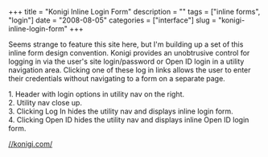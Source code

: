 +++
title = "Konigi Inline Login Form"
description = ""
tags = ["inline forms", "login"]
date = "2008-08-05"
categories = ["interface"]
slug = "konigi-inline-login-form"
+++


<p>Seems strange to feature this site here, but I'm building up a set of this inline form design convention. Konigi provides an unobtrusive control for logging in via the user's site login/password or Open ID login in a utility navigation area. Clicking one of these log in links allows the user to enter their credentials without navigating to a form on a separate page.</p>
<div id="screens-full" class="clear"><div class="caption">1. Header with login options in utility nav on the right.</div><div class="fullimg clear"><a href="//media.konigi.com/interface/konigi-inline-login-1.png" class="group" rel="group" title="1. Header with login options in utility nav on the right."><img src="//media.konigi.com/interface/konigi-inline-login-1.png" alt="" class="img-responsive"></a></div></div><div id="screens-full" class="clear"><div class="caption">2. Utility nav close up.</div><div class="fullimg clear"><a href="//media.konigi.com/interface/konigi-inline-login-2.png" class="group" rel="group" title="2. Utility nav close up."><img src="//media.konigi.com/interface/konigi-inline-login-2.png" alt="" class="img-responsive"></a></div></div><div id="screens-full" class="clear"><div class="caption">3. Clicking Log In hides the utility nav and displays inline login form.</div><div class="fullimg clear"><a href="//media.konigi.com/interface/konigi-inline-login-3.png" class="group" rel="group" title="3. Clicking Log In hides the utility nav and displays inline login form."><img src="//media.konigi.com/interface/konigi-inline-login-3.png" alt="" class="img-responsive"></a></div></div><div id="screens-full" class="clear"><div class="caption">4. Clicking Open ID hides the utility nav and displays inline Open ID login form.</div><div class="fullimg clear"><a href="//media.konigi.com/interface/konigi-inline-login-4.png" class="group" rel="group" title="4. Clicking Open ID hides the utility nav and displays inline Open ID login form."><img src="//media.konigi.com/interface/konigi-inline-login-4.png" alt="" class="img-responsive"></a></div></div>        
<p><a href="../index.html">//konigi.com/</a></p>

